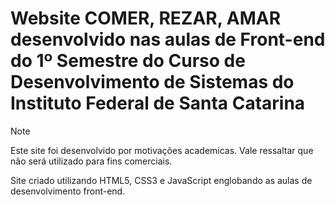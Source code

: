 <h1>Website COMER, REZAR, AMAR desenvolvido nas aulas de Front-end do 1º Semestre do Curso de Desenvolvimento de Sistemas do Instituto Federal de Santa Catarina</h1>

> [!NOTE]
>Este site foi desenvolvido por motivações academicas. Vale ressaltar que não será utilizado para fins comerciais.

<p>Site criado utilizando HTML5, CSS3 e JavaScript englobando as aulas de desenvolvimento front-end.</p>
